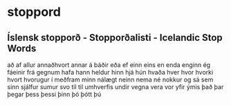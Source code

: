 # stoppord
## Íslensk stopporð - Stopporðalisti - Icelandic Stop Words

að
af
allur
annaðhvort
annar
á
báðir
eða
ef
einn
eins
en
enda
enginn
ég
fáeinir
frá
gegnum
hafa
hann
heldur
hinn
hjá
hún
hvaða
hver
hvor
hvorki
hvort
hvorugur
í
meðfram
minn
nálægt
neinn
nema
né
nokkur
og
sá
sem
sinn
sjálfur
sumur
svo
til
til
umhverfis
undir
vegna
vera
vor
yfir
ýmis
það
þar
þegar
þess
þessi
þinn
þó
þótt
þú

